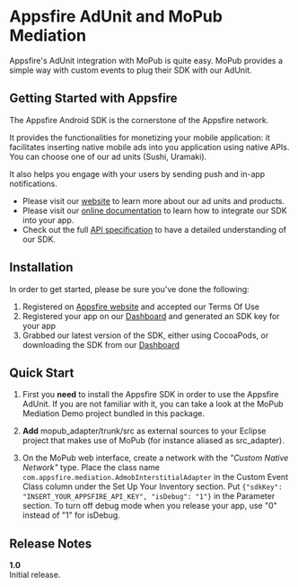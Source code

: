 # Appsfire AdUnit and MoPub Mediation

Appsfire's AdUnit integration with MoPub is quite easy. MoPub provides a simple way with custom events to plug their SDK with our AdUnit.

## Getting Started with Appsfire
The Appsfire Android SDK is the cornerstone of the Appsfire network.

It provides the functionalities for monetizing your mobile application: it facilitates inserting native mobile ads into you application using native APIs. You can choose one of our ad units (Sushi, Uramaki).

It also helps you engage with your users by sending push and in-app notifications.

- Please visit our [website](http://appsfire.com) to learn more about our ad units and products.<br />
- Please visit our [online documentation](http://docs.appsfire.com/sdk/android/integration-reference/Introduction) to learn how to integrate our SDK into your app.<br />
- Check out the full [API specification](http://docs.appsfire.com/sdk/android/api-reference/) to have a detailed understanding of our SDK.

## Installation

In order to get started, please be sure you've done the following:

1. Registered on [Appsfire website](http://www.appsfire.com/) and accepted our Terms Of Use
2. Registered your app on our [Dashboard](http://dashboard.appsfire.com/) and generated an SDK key for your app
3. Grabbed our latest version of the SDK, either using CocoaPods, or downloading the SDK from our [Dashboard](http://dashboard.appsfire.com/app/doc)

## Quick Start
1. First you **need** to install the Appsfire SDK in order to use the Appsfire AdUnit. If you are not familiar with it, you can take a look at the MoPub Mediation Demo project bundled in this package.

2. **Add** mopub_adapter/trunk/src as external sources to your Eclipse project that makes use of MoPub (for instance aliased as src_adapter).

3. On the MoPub web interface, create a network with the *"Custom Native Network"* type. Place the class name `com.appsfire.mediation.AdmobInterstitialAdapter` in the Custom Event Class column under the Set Up Your Inventory section. Put `{"sdkKey": "INSERT_YOUR_APPSFIRE_API_KEY", "isDebug": "1"}` in the Parameter section. To turn off debug mode when you release your app, use "0" instead of "1" for isDebug.

## Release Notes

**1.0**  
Initial release.
